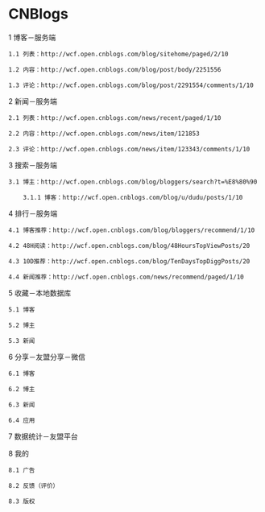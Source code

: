 # CNBlogs

1 博客－服务端

	1.1 列表：http://wcf.open.cnblogs.com/blog/sitehome/paged/2/10
	
	1.2 内容：http://wcf.open.cnblogs.com/blog/post/body/2251556
	
	1.3 评论：http://wcf.open.cnblogs.com/blog/post/2291554/comments/1/10

2 新闻－服务端

	2.1 列表：http://wcf.open.cnblogs.com/news/recent/paged/1/10
	
	2.2 内容：http://wcf.open.cnblogs.com/news/item/121853
	
	2.3 评论：http://wcf.open.cnblogs.com/news/item/123343/comments/1/10

3 搜索－服务端

	3.1 博主：http://wcf.open.cnblogs.com/blog/bloggers/search?t=%E8%80%90
	
		3.1.1 博客：http://wcf.open.cnblogs.com/blog/u/dudu/posts/1/10

4 排行－服务端

	4.1 博客推荐：http://wcf.open.cnblogs.com/blog/bloggers/recommend/1/10
	
	4.2 48H阅读：http://wcf.open.cnblogs.com/blog/48HoursTopViewPosts/20
	
	4.3 10D推荐：http://wcf.open.cnblogs.com/blog/TenDaysTopDiggPosts/20
	
	4.4 新闻推荐：http://wcf.open.cnblogs.com/news/recommend/paged/1/10

5 收藏－本地数据库

	5.1 博客
	
	5.2 博主
	
	5.3 新闻

6 分享－友盟分享－微信

	6.1 博客
	
	6.2 博主
	
	6.3 新闻
	
	6.4 应用

7 数据统计－友盟平台

8 我的

	8.1 广告
	
	8.2 反馈（评价）
	
	8.3 版权
	
